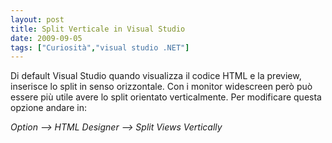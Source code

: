 ```yaml
---
layout: post
title: Split Verticale in Visual Studio
date: 2009-09-05
tags: ["Curiosità","visual studio .NET"]
---
```


Di default Visual Studio quando visualizza il codice HTML e la preview, inserisce lo split in senso orizzontale.
Con i monitor widescreen però può essere più utile avere lo split orientato verticalmente.
Per modificare questa opzione andare in:

_Option --> HTML Designer --> Split Views Vertically_